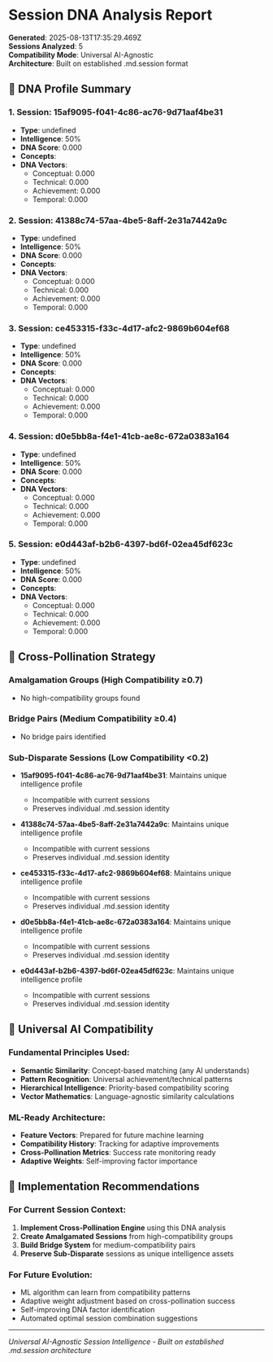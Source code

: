 # Session DNA Analysis Report

**Generated**: 2025-08-13T17:35:29.469Z  
**Sessions Analyzed**: 5  
**Compatibility Mode**: Universal AI-Agnostic  
**Architecture**: Built on established .md.session format  

## 🧬 DNA Profile Summary


### 1. Session: 15af9095-f041-4c86-ac76-9d71aaf4be31
- **Type**: undefined
- **Intelligence**: 50%
- **DNA Score**: 0.000
- **Concepts**: 
- **DNA Vectors**:
  - Conceptual: 0.000
  - Technical: 0.000
  - Achievement: 0.000
  - Temporal: 0.000

### 2. Session: 41388c74-57aa-4be5-8aff-2e31a7442a9c
- **Type**: undefined
- **Intelligence**: 50%
- **DNA Score**: 0.000
- **Concepts**: 
- **DNA Vectors**:
  - Conceptual: 0.000
  - Technical: 0.000
  - Achievement: 0.000
  - Temporal: 0.000

### 3. Session: ce453315-f33c-4d17-afc2-9869b604ef68
- **Type**: undefined
- **Intelligence**: 50%
- **DNA Score**: 0.000
- **Concepts**: 
- **DNA Vectors**:
  - Conceptual: 0.000
  - Technical: 0.000
  - Achievement: 0.000
  - Temporal: 0.000

### 4. Session: d0e5bb8a-f4e1-41cb-ae8c-672a0383a164
- **Type**: undefined
- **Intelligence**: 50%
- **DNA Score**: 0.000
- **Concepts**: 
- **DNA Vectors**:
  - Conceptual: 0.000
  - Technical: 0.000
  - Achievement: 0.000
  - Temporal: 0.000

### 5. Session: e0d443af-b2b6-4397-bd6f-02ea45df623c
- **Type**: undefined
- **Intelligence**: 50%
- **DNA Score**: 0.000
- **Concepts**: 
- **DNA Vectors**:
  - Conceptual: 0.000
  - Technical: 0.000
  - Achievement: 0.000
  - Temporal: 0.000


## 🔗 Cross-Pollination Strategy

### Amalgamation Groups (High Compatibility ≥0.7)
- No high-compatibility groups found

### Bridge Pairs (Medium Compatibility ≥0.4)
- No bridge pairs identified

### Sub-Disparate Sessions (Low Compatibility <0.2)

- **15af9095-f041-4c86-ac76-9d71aaf4be31**: Maintains unique intelligence profile
  - Incompatible with current sessions
  - Preserves individual .md.session identity

- **41388c74-57aa-4be5-8aff-2e31a7442a9c**: Maintains unique intelligence profile
  - Incompatible with current sessions
  - Preserves individual .md.session identity

- **ce453315-f33c-4d17-afc2-9869b604ef68**: Maintains unique intelligence profile
  - Incompatible with current sessions
  - Preserves individual .md.session identity

- **d0e5bb8a-f4e1-41cb-ae8c-672a0383a164**: Maintains unique intelligence profile
  - Incompatible with current sessions
  - Preserves individual .md.session identity

- **e0d443af-b2b6-4397-bd6f-02ea45df623c**: Maintains unique intelligence profile
  - Incompatible with current sessions
  - Preserves individual .md.session identity


## 🤖 Universal AI Compatibility

### Fundamental Principles Used:
- **Semantic Similarity**: Concept-based matching (any AI understands)
- **Pattern Recognition**: Universal achievement/technical patterns
- **Hierarchical Intelligence**: Priority-based compatibility scoring
- **Vector Mathematics**: Language-agnostic similarity calculations

### ML-Ready Architecture:
- **Feature Vectors**: Prepared for future machine learning
- **Compatibility History**: Tracking for adaptive improvements
- **Cross-Pollination Metrics**: Success rate monitoring ready
- **Adaptive Weights**: Self-improving factor importance

## 🚀 Implementation Recommendations

### For Current Session Context:
1. **Implement Cross-Pollination Engine** using this DNA analysis
2. **Create Amalgamated Sessions** from high-compatibility groups
3. **Build Bridge System** for medium-compatibility pairs
4. **Preserve Sub-Disparate** sessions as unique intelligence assets

### For Future Evolution:
- ML algorithm can learn from compatibility patterns
- Adaptive weight adjustment based on cross-pollination success
- Self-improving DNA factor identification
- Automated optimal session combination suggestions

---
*Universal AI-Agnostic Session Intelligence - Built on established .md.session architecture*